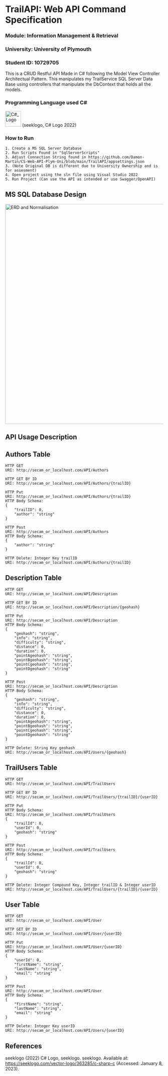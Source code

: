 # TrailAPI: Web API Command Specification
### Module: Information Management & Retrieval
### University: University of Plymouth
### Student ID: 10729705
This is a CRUD Restful API Made in C# following the Model View Controller Architectual Pattern. This manipulates my TrailService SQL Server Data Base using controllers that manipulate the DbContext that holds all the models.

### Programming Language used C#
<img src ="https://user-images.githubusercontent.com/91668778/211181144-3f18c307-9de5-4ed3-83d9-29934dea440d.svg" alt="C#_Logo" width=50>
(seeklogo, C# Logo 2022)

### How to Run
    1. Create a MS SQL Server Database
    2. Run Scripts Found in "SqlServerScripts"
    3. Adjust Connection String found in https://github.com/Damon-Martin/CS-Web-API-Plym-Uni/blob/main/TrailAPI/appsettings.json
    3. (Note Original DB is different due to University Ownership and is for assesment)
    4. Open project using the sln file using Visual Studio 2022
    5. Run Project (Can use the API as intended or use Swagger/OpenAPI)

## MS SQL Database Design
<img src="https://user-images.githubusercontent.com/91668778/217995066-d335dd69-2676-4f48-bc8a-3f2f0a1d9e8b.png" alt="ERD and Normalisation" width="700">



## API Usage Description
## Authors Table
    HTTP GET
    URI: http://secam_or_localhost.com/API/Authors
    
    HTTP GET BY ID
    URI: http://secam_or_localhost.com/API/Authors/{trailID}
    
    HTTP Put
    URI: http://secam_or_localhost.com/API/Authors/{trailID}
    HTTP Body Schema:
    {
        "trailID": 0,
        "author": "string"
    }
    
    HTTP Post
    URI: http://secam_or_localhost.com/API/Authors
    HTTP Body Schema:
    {
        "author": "string"
    }
    
    HTTP Delete: Integer Key trailID
    URI: http://secam_or_localhost.com/API/Authors/{trailID}
## Description Table
    HTTP GET
    URI: http://secam_or_localhost.com/API/Description
    
    HTTP GET BY ID
    URI: http://secam_or_localhost.com/API/Description/{geohash}
    
    HTTP Put
    URI: http://secam_or_localhost.com/API/Description
    HTTP Body Schema:
    {
        "geohash": "string",
        "info": "string",
        "difficulty": "string",
        "distance": 0,
        "duration": 0,
        "pointAgeohash": "string",
        "pointBgeohash": "string",
        "pointCgeohash": "string",
        "pointDgeohash": "string"
    }
    
    HTTP Post
    URI: http://secam_or_localhost.com/API/Description
    HTTP Body Schema:
    {
        "geohash": "string",
        "info": "string",
        "difficulty": "string",
        "distance": 0,
        "duration": 0,
        "pointAgeohash": "string",
        "pointBgeohash": "string",
        "pointCgeohash": "string",
        "pointDgeohash": "string"
    }
    
    HTTP Delete: String Key geohash
    URI: http://secam_or_localhost.com/API/Users/{geohash}
## TrailUsers Table
    HTTP GET
    URI: http://secam_or_localhost.com/API/TrailUsers
    
    HTTP GET BY ID
    URI: http://secam_or_localhost.com/API/TrailUsers/{trailID}/{userID}
    
    HTTP Put
    HTTP Body Schema:
    URI: http://secam_or_localhost.com/API/TrailUsers
    {
        "trailId": 0,
        "userId": 0,
        "geohash": "string"
    }
    
    HTTP Post
    URI: http://secam_or_localhost.com/API/TrailUsers
    HTTP Body Schema:
    {
        "trailId": 0,
        "userId": 0,
        "geohash": "string"
    }
    
    HTTP Delete: Integer Compound Key, Integer trailID & Integer userID
    URI: http://secam_or_localhost.com/API/TrailUsers/{trailID}/{userID}

## User Table
    HTTP GET
    URI: http://secam_or_localhost.com/API/User
    
    HTTP GET BY ID
    URI: http://secam_or_localhost.com/API/User/{userID}
    
    HTTP Put
    URI: http://secam_or_localhost.com/API/User/{userID}
    HTTP Body Schema:
    {
        "userId": 0,
        "firstName": "string",
        "lastName": "string",
        "email": "string"
    }
    
    HTTP Post
    URI: http://secam_or_localhost.com/API/User
    HTTP Body Schema:
    {
        "firstName": "string",
        "lastName": "string",
        "email": "string"
    }
    
    HTTP Delete: Integer Key userID
    URI: http://secam_or_localhost.com/API/Users/{userID}
## References
seeklogo (2022) C# Logo, seeklogo. seeklogo. Available at: https://seeklogo.com/vector-logo/363285/c-sharp-c (Accessed: January 8, 2023). 
